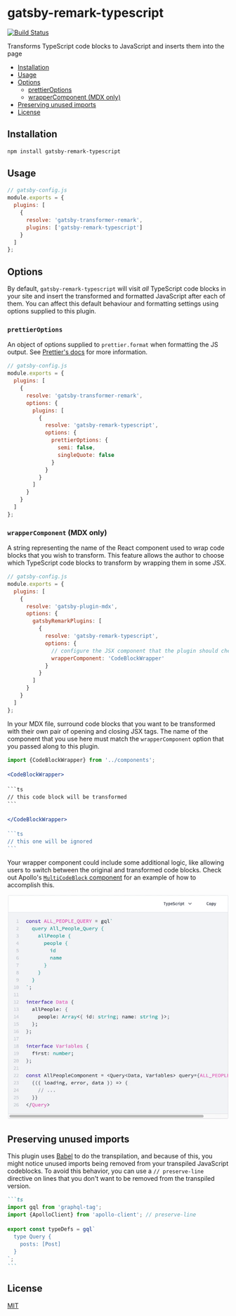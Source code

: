 # gatsby-remark-typescript

[![Build Status](https://github.com/trevorblades/gatsby-remark-typescript/workflows/Node%20CI/badge.svg)](https://github.com/trevorblades/gatsby-remark-typescript/actions)

Transforms TypeScript code blocks to JavaScript and inserts them into the page

- [Installation](#installation)
- [Usage](#usage)
- [Options](#options)
  - [prettierOptions](#prettieroptions)
  - [wrapperComponent (MDX only)](#wrappercomponent-mdx-only)
- [Preserving unused imports](#preserving-unused-imports)
- [License](#license)

## Installation

```bash
npm install gatsby-remark-typescript
```

## Usage

```js
// gatsby-config.js
module.exports = {
  plugins: [
    {
      resolve: 'gatsby-transformer-remark',
      plugins: ['gatsby-remark-typescript']
    }
  ]
};
```

## Options

By default, `gatsby-remark-typescript` will visit *all* TypeScript code blocks in your site and insert the transformed and formatted JavaScript after each of them. You can affect this default behaviour and formatting settings using options supplied to this plugin.

### `prettierOptions`

An object of options supplied to `prettier.format` when formatting the JS output. See [Prettier's docs](https://prettier.io/docs/en/options) for more information.

```js
// gatsby-config.js
module.exports = {
  plugins: [
    {
      resolve: 'gatsby-transformer-remark',
      options: {
        plugins: [
          {
            resolve: 'gatsby-remark-typescript',
            options: {
              prettierOptions: {
                semi: false,
                singleQuote: false
              }
            }
          }
        ]
      }
    }
  ]
};
```

### `wrapperComponent` (MDX only)

A string representing the name of the React component used to wrap code blocks that you wish to transform. This feature allows the author to choose which TypeScript code blocks to transform by wrapping them in some JSX.

```js
// gatsby-config.js
module.exports = {
  plugins: [
    {
      resolve: 'gatsby-plugin-mdx',
      options: {
        gatsbyRemarkPlugins: [
          {
            resolve: 'gatsby-remark-typescript',
            options: {
              // configure the JSX component that the plugin should check for
              wrapperComponent: 'CodeBlockWrapper'
            }
          }
        ]
      }
    }
  ]
};
```

In your MDX file, surround code blocks that you want to be transformed with their own pair of opening and closing JSX tags. The name of the component that you use here must match the `wrapperComponent` option that you passed along to this plugin.

````jsx
import {CodeBlockWrapper} from '../components';

<CodeBlockWrapper>

```ts
// this code block will be transformed
```

</CodeBlockWrapper>

```ts
// this one will be ignored
```
````

Your wrapper component could include some additional logic, like allowing users to switch between the original and transformed code blocks. Check out Apollo's [`MultiCodeBlock` component](https://github.com/apollographql/gatsby-theme-apollo/blob/master/packages/gatsby-theme-apollo-docs/src/components/multi-code-block.js) for an example of how to accomplish this.

![Example wrapper component](./example.gif)

## Preserving unused imports

This plugin uses [Babel](https://babeljs.io) to do the transpilation, and because of this, you might notice unused imports being removed from your transpiled JavaScript codeblocks. To avoid this behavior, you can use a `// preserve-line` directive on lines that you don't want to be removed from the transpiled version.

````markdown
```ts
import gql from 'graphql-tag';
import {ApolloClient} from 'apollo-client'; // preserve-line

export const typeDefs = gql`
  type Query {
    posts: [Post]
  }
`;
```
````

## License

[MIT](./LICENSE)
